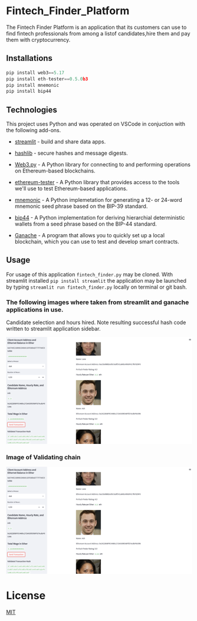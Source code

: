 # Fintech_Finder_Platform

The Fintech Finder Platform is an application that its customers can use to find fintech professionals from
among a listof candidates,hire them and pay them with cryptocurrency.


## Installations

```python
pip install web3==5.17
pip install eth-tester==0.5.0b3
pip install mnemonic
pip install bip44
```

## Technologies

This project uses Python and was operated on VSCode in conjuction with the following add-ons.


* [streamlit](https://streamlit.io/) - build and share data apps.

* [hashlib](https://pypi.org/project/hashlib/) - secure hashes and message digests.

* [Web3.py](https://pypi.org/project/web3/) - A Python library for connecting to and performing operations on Ethereum-based blockchains.

* [ethereum-tester](https://github.com/ethereum/eth-tester) - A Python library that provides access to the tools we'll use to test
Ethereum-based applications.

* [mnemonic](https://pypi.org/project/mnemonic/#:~:text=python%2Dmnemonic&text=It%20consists%20of%20two%20parts,BIP%2D0032%20or%20similar%20methods.) -
A Python implemetation for generating a 12- or 24-word mnemonic seed phrase based on the BIP-39 standard.

* [bip44](https://pypi.org/project/bip44/) - A Python implementation for deriving hierarchial deterministic wallets from a seed phrase
based on the BIP-44 standard.

* [Ganache](https://trufflesuite.com/ganache/) - A program that allows you to quickly set up a local blockchain, which you can use to test and develop
smart contracts.

## Usage

For usage of this application `fintech_finder.py` may be cloned. With streamlit installed `pip install streamlit` the application may be launched
by typing `streamlit run fintech_finder.py` locally on terminal
or git bash.

### The following images where taken from streamlit and ganache applications in use.

Candidate selection and hours hired. Note resulting successful hash code written to streamlit application sidebar.
 
![streamlit image 1](images/mod19-1.png)

### Image of Validating chain
![streamlit image 1](images/mod19-1.png)


# License
[MIT](license)
